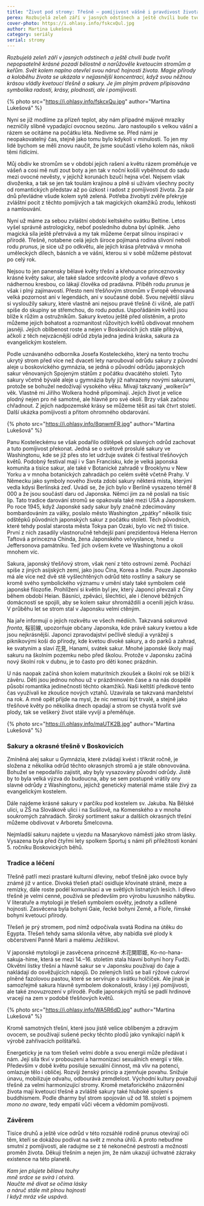 ```yaml
---
title: "Život pod stromy: Třešně – pomíjivost vášně i pravdivost života"
perex: Rozbujelá zeleň září v jasných odstínech a ještě chvíli bude tvořit nepopsatelně krásné pozadí bělostně a narůžověle kvetoucím stromům a keřům. Svět kolem naplno otevřel svou náruč hojnosti života.
cover-photo: https://i.ohlasy.info/fskcxQul.jpg
author: Martina Lukešová
category: seriály
serial: stromy
---
```


*Rozbujelá zeleň září v jasných odstínech a ještě chvíli bude tvořit nepopsatelně krásné pozadí bělostně a narůžověle kvetoucím stromům a keřům. Svět kolem naplno otevřel svou náruč hojnosti života. Magie přírody a koloběhu života se ukázala v nejjasnější koncentraci, když svou něžnou krásou vládly kvetoucí třešně a sakury. Je jim plným právem připisována symbolika radosti, krásy, plodnosti, ale i pomíjivosti.*

{% photo src="https://i.ohlasy.info/fskcxQu.jpg" author="Martina Lukešová" %}

Nyní se již modlíme za přízeň teplot, aby nám případné májové mrazíky nezničily slibně vypadající ovocnou sezónu. Jaro nastoupilo s velkou vášní a rázem se ocitáme na počátku léta. Nedivme se. Před námi je neopakovatelný čas, stejně jako tomu bylo kdykoli v minulosti. To jen my lidé bychom se měli znovu naučit, že jsme součástí všeho kolem nás, nikoli těmi řídícími.

Můj obdiv ke stromům se v období jejich rašení a květu rázem proměňuje ve vášeň a cosi mě nutí zout boty a jen tak v noční košili vyběhnout do sadu mezi ovocné nevěsty, v jejichž korunách bzučí hejna včel. Nejsem však divoženka, a tak se jen tak toulám krajinou a plně si užívám všechny pocity od romantických představ až po úzkost i radost z pomíjivosti života. Za pár dnů převládne všude kolem sytě zelená. Potřeba živobytí zvěře překryje zvláštní pocit z těchto pomíjivých a tak magických okamžiků zrodu, lehkosti a namlouvání.

Nyní už máme za sebou zvláštní období keltského svátku Beltine. Letos vyšel správně astrologicky, neboť posledního dubna byl úplněk. Jeho magická síla ještě přetrvává a my tak můžeme čerpat silnou inspiraci v přírodě. Třešně, notabene celá jejich široce pojímaná rodina slivoní neboli rodu *prunus*, je sice už po odkvětu, ale jejich krása přetrvává v mnoha uměleckých dílech, básních a ve vášni, kterou si v sobě můžeme pěstovat po celý rok.

Nejsou to jen panensky bělavé květy třešní a křehounce princeznovsky krásné květy sakur, ale také sladce srdcovité plody a voňavé dřevo s nádhernou kresbou, co lákají člověka od pradávna. Příběh rodu *prunus* je však i plný zajímavostí. Přesto není třešňovým stromům v Evropě věnovaná velká pozornost ani v legendách, ani v současné době. Svou největší slávu si vysloužily sakury, které vlastně ani nejsou pravé třešně či višně, ale patří spíše do skupiny se střemchou, do rodu *padus*. Uspořádáním květů jsou blíže k růžím a ostružníkům. Sakury kvetou ještě před olistěním, a proto můžeme jejich bohatost a rozmanitost růžovitých květů obdivovat mnohem jasněji. Jejich oblíbenost roste a nejen v Boskovicích jich stále přibývá, ačkoli z těch nejvzácnější odrůd zbyla jedna jediná kráska, sakura za evangelickým kostelem.

Podle uznávaného odborníka Josefa Kosteleckého, který na tento trochu ukrytý strom před více než dvaceti lety narouboval odrůdu sakury z původní aleje u boskovického gymnázia, se jedná o původní odrůdu japonských sakur věnovaných Spojeným státům z počátku dvacátého století. Tyto sakury včetně bývalé aleje u gymnázia byly již nahrazeny novými sakurami, protože se bohužel nedožívají vysokého věku. Mívají takzvaný „wolkerův“ věk. Vlastně mi Jiřího Wolkera hodně připomínají. Jejich život je velice plodný nejen pro ně samotné, ale hlavně pro své okolí. Brzy však začnou chřadnout. Z jejich nadpozemské krásy se můžeme těšit asi tak čtvrt století. Další ukázka pomíjivosti a přitom ohromného obdarování.

{% photo src="https://i.ohlasy.info/8qnwmFR.jpg" author="Martina Lukešová" %}

Panu Kosteleckému se však podařilo odštěpek od slavných odrůd zachovat a tuto pomíjivost překonat. Jedná se o světově proslulé sakury ve Washingtonu, kde se již přes sto let udržuje svátek či festival třešňových květů. Podobný festival mají i v San Francisku, kde je velká japonská komunita a tisíce sakur, ale také v Botanické zahradě v Brooklynu v New Yorku a v mnoha botanických zahradách po celém světě včetně Prahy. V Německu jako symboly nového života zdobí sakury některá místa, kterými vedla kdysi Berlínská zeď. Uvádí se, že jich bylo v Berlíně vysazeno téměř 8 000 a že jsou součástí daru od Japonska. Němci jim za ně poslali na tisíc lip. Tato tradice darování stromů se opakovala také mezi USA a Japonskem. Po roce 1945, když Japonské sady sakur byly značně zdecimovány bombardováním za války, poslalo město Washington „zpátky“ několik tisíc odštěpků původních japonských sakur z počátku století. Těch původních, které tehdy poslal starosta města Tokya pan Ozaki, bylo víc než tři tisíce. První z nich zasadily vlastnoručně tehdejší paní prezidentová Helena Herron Taftová a princezna Chinda, žena Japonského velvyslance, hned u Jeffersonova památníku. Teď jich ovšem kvete ve Washingtonu a okolí mnohem víc.

Sakura, japonský třešňový strom, však není z této ostrovní země. Pochází spíše z jiných asijských zemí, jako jsou Čína, Korea a Indie. Pouze Japonsko má ale více než dvě stě vyšlechtěných odrůd této rostliny a sakury se kromě svého symbolického významu v umění staly také symbolem celé japonské filozofie. Prohlížení si květin byl jev, který Japonci převzali z Číny během období Heian. Básníci, zpěváci, šlechtici, ale i členové běžných domácností se spojili, aby se kolem sakur shromáždili a ocenili jejich krásu. V průběhu let se strom stal v Japonsku velmi ctěným.

Na jaře informují o jejich rozkvětu ve všech médiích. Takzvaná *sakurová fronta*, 桜前線, upozorňuje občany Japonska, kde právě sakury kvetou a kde jsou nejkrásnější. Japonci zpravodajství pečlivě sledují a vyrážejí s piknikovými koši do přírody, kde kvetou divoké sakury, a do parků a zahrad, ke svatyním a slaví 花見, Hanami, svátek sakur. Mnohé japonské školy mají sakuru na školním pozemku nebo před školou. Protože v Japonsku začíná nový školní rok v dubnu, je to často pro děti konec prázdnin.

U nás naopak začíná shon kolem maturitních zkoušek a školní rok se blíží k závěru. Děti jsou jednou nohou už v prázdninovém čase a na nás dospělé působí romantika jedinečnosti těchto okamžiků. Naši keltští předkové tento čas využívali ke zkoušce nových vztahů. Uzavírala se takzvaná manželství na rok. A mně opět přijde na mysl, že nic nemusí být trvalé, a stejně jako třešňové květy po několika dnech opadají a strom se chystá tvořit své plody, tak se veškerý život stále vyvíjí a přeměňuje.

{% photo src="https://i.ohlasy.info/maUTK2B.jpg" author="Martina Lukešová" %}

### Sakury a okrasné třešně v Boskovicích

Zmíněná alej sakur u Gymnázia, které zvládají kvést i třikrát ročně, je složena z několika odrůd těchto okrasných stromů a je stále obnovována. Bohužel se nepodařilo zajistit, aby byly vysazovány původní odrůdy. Jistě by to byla velká výzva do budoucna, aby se sem postupně vrátily ony slavné odrůdy z Washingtonu, jejichž genetický materiál máme stále živý za evangelickým kostelem.

Dále najdeme krásné sakury v parčíku pod kostelem sv. Jakuba. Na Bělské ulici, u ZŠ na Slovákově ulici i na Sušilově, na Komenského a v mnoha soukromých zahradách. Široký sortiment sakur a dalších okrasných třešní můžeme obdivovat v Arboretu Šmelcovna.

Nejmladší sakuru najdete u vjezdu na Masarykovo náměstí jako strom lásky. Vysazena byla před čtyřmi lety spolkem Sportuj s námi při příležitosti konání 5. ročníku Boskovických běhů.

### Tradice a léčení

Třešně patří mezi prastaré kulturní dřeviny, neboť třešně jako ovoce byly známé již v antice. Divoká třešeň ptačí osidluje křovinaté stráně, meze a remízky, dále roste podél komunikací a ve světlých listnatých lesích. I dřevo třešně je velmi cenné, používá se především pro výrobu luxusního nábytku. V literatuře a mytologii je třešeň symbolem osvěty, jednoty a sdílené hojnosti. Zasvěcena byla bohyni Gaie, řecké bohyni Země, a Floře, římské bohyni kvetoucí přírody.

Třešeň je prý stromem, pod nímž odpočívala svatá Rodina na útěku do Egypta. Třešeň tehdy sama sklonila větve, aby nabídla své plody k občerstvení Panně Marii a malému Ježíškovi.

V japonské mytologii je zasvěcena princezně 木花開耶姫, Ko-no-hana-sakuja-hime, která se mezi 14.–16. stoletím stala hlavní bohyní hory Fudži. Okvětní lístky třešní a hlavně sakur se v Japonsku používají do čaje a nakládají do osvěžujících nápojů. Do zelených listů se balí rýžové cukroví plněné fazolovou pastou, které se servíruje o svátku holčiček. Ale jinak je samozřejmě sakura hlavně symbolem dokonalosti, krásy i její pomíjivosti, ale také znovuzrození v přírodě. Podle japonských mýtů se padlí hrdinové vracejí na zem v podobě třešňových květů.

{% photo src="https://i.ohlasy.info/WA5R6dD.jpg" author="Martina Lukešová" %}

Kromě samotných třešní, které jsou jistě velice oblíbeným a zdravým ovocem, se používají sušené pecky těchto plodů jako vynikající náplň k výrobě zahřívacích polštářků.

Energeticky je na tom třešeň velmi dobře a svou energii může předávat i nám. Její síla tkví v probouzení a harmonizaci sexuálních energií v těle. Především v době květu posiluje sexuální činnost, má vliv na potenci, omlazuje tělo i obličej. Rozvíjí ženský princip a zjemňuje povahu. Snižuje únavu, mobilizuje odvahu, odbourává zemdlelost. Východní kultury považují třešně za velmi harmonizující stromy. Kromě metaforického znázornění života mají kvetoucí třešně a zvláště sakury také hluboké spojení s buddhismem. Podle dharmy byl strom spojován už od 18. století s pojmem *mono no aware*, tedy empatií vůči věcem a vědomím pomíjivosti. 

### Závěrem

Tisíce druhů a ještě více odrůd v této rozsáhlé rodině prunus otevírají oči těm, kteří se dokážou podívat na svět z mnoha úhlů. A proto nebuďme smutní z pomíjivosti, ale radujme se z té nekonečné pestrosti a možností proměn života. Děkuji třešním a nejen jim, že nám ukazují úchvatné zázraky existence na této planetě.

*Kam jen plujete bělavé touhy*  
*mně srdce se svírá i otvírá.*  
*Naučte mě dívat se očima lásky*  
*a náruč stále mít plnou hojnosti*  
*I když mráz vše uspává.*
